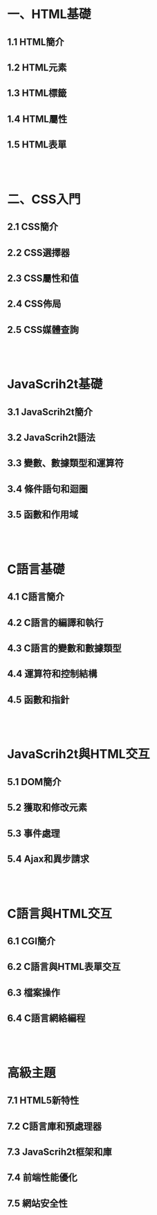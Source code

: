 <h1>一、HTML基礎</h1>
<h2>1.1 HTML簡介</h2>
<h2>1.2 HTML元素</h2>
<h2>1.3 HTML標籤</h2>
<h2>1.4 HTML屬性</h2>
<h2>1.5 HTML表單</h2>


<br>
<br>
<h1>二、CSS入門</h1>
<h2>2.1 CSS簡介</h2>
<h2>2.2 CSS選擇器</h2>
<h2>2.3 CSS屬性和值</h2>
<h2>2.4 CSS佈局</h2>
<h2>2.5 CSS媒體查詢</h2>

<br>
<br>
<h1>JavaScrih2t基礎</h1>
<h2>3.1 JavaScrih2t簡介</h2>
<h2>3.2 JavaScrih2t語法</h2>
<h2>3.3 變數、數據類型和運算符</h2>
<h2>3.4 條件語句和迴圈</h2>
<h2>3.5 函數和作用域</h2>

<br>
<br>
<h1>C語言基礎</h1>
<h2>4.1 C語言簡介</h2>
<h2>4.2 C語言的編譯和執行</h2>
<h2>4.3 C語言的變數和數據類型</h2>
<h2>4.4 運算符和控制結構</h2>
<h2>4.5 函數和指針</h2>

<br>
<br>
<h1>JavaScrih2t與HTML交互</h1>
<h2>5.1 DOM簡介</h2>
<h2>5.2 獲取和修改元素</h2>
<h2>5.3 事件處理</h2>
<h2>5.4 Ajax和異步請求</h2>

<br>
<br>
<h1>C語言與HTML交互</h1>
<h2>6.1 CGI簡介</h2>
<h2>6.2 C語言與HTML表單交互</h2>
<h2>6.3 檔案操作</h2>
<h2>6.4 C語言網絡編程</h2>

<br>
<br>
<h1>高級主題</h1>
<h2>7.1 HTML5新特性</h2>
<h2>7.2 C語言庫和預處理器</h2>
<h2>7.3 JavaScrih2t框架和庫</h2>
<h2>7.4 前端性能優化</h2>
<h2>7.5 網站安全性</h2>




